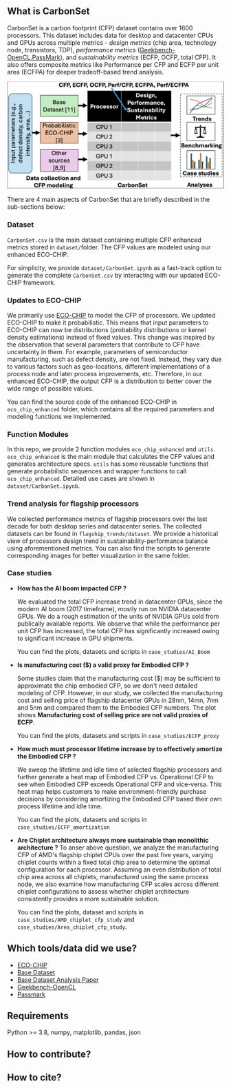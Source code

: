 ## What is CarbonSet

CarbonSet is a carbon footprint (CFP) dataset contains over 1600 processors. This dataset includes data for desktop and datacenter CPUs and GPUs across multiple metrics - *design metrics* (chip area, technology node, transistors, TDP), *performance metrics* ([Geekbench-OpenCL](https://www.geekbench.com/),[PassMark](https://www.passmark.com/)), and *sustainability metrics* (ECFP, OCFP, total CFP). It also offers composite metrics like Performance per CFP and ECFP per unit area (ECFPA) for deeper tradeoff-based trend analysis.

![Fig 1](carbonset.png)

There are 4 main aspects of CarbonSet that are briefly described in the sub-sections below:

### Dataset

`CarbonSet.csv` is the main dataset containing multiple CFP enhanced metrics stored in `dataset/`folder. The CFP values are modeled using our enhanced ECO-CHIP.

For simplicity, we provide `dataset/CarbonSet.ipynb` as a fast-track option to generate the complete `CarbonSet.csv` by interacting with our updated ECO-CHIP framework.

### Updates to ECO-CHIP

We primarily use [ECO-CHIP](https://github.com/ASU-VDA-Lab/ECO-CHIP) to model the CFP of processors. We updated ECO-CHIP to make it probabilistic. This means that input parameters to ECO-CHIP can now be distributions (probability distributions or kernel density estimations) instead of fixed values. This change was inspired by the observation that several parameters that contribute to CFP have uncertainty in them. For example, parameters of semiconductor manufacturing, such as defect density, are not fixed. Instead, they vary due to various factors such as geo-locations, different implementations of a process node and later process improvements, etc. Therefore, in our enhanced ECO-CHIP, the output CFP is a distribution to better cover the wide range of possible values.

You can find the source code of the enhanced ECO-CHIP in `eco_chip_enhanced` folder, which contains all the required parameters and modeling functions we implemented. 

### Function Modules
In this repo, we provide 2 function modules `eco_chip_enhanced` and `utils`. `eco_chip_enhanced` is the main module that calculates the CFP values and generates architecture specs. `utils` has some reuseable functions that generate probabilistic sequences and wrapper functions to call `eco_chip_enhanced`. Detailed use cases are shown in `dataset/CarbonSet.ipynb`. 


### Trend analysis for flagship processors

We collected performance metrics of flagship processors over the last decade for both desktop series and datacenter series. The collected datasets can be found in `flagship_trends/dataset`. We provide a historical view of processors design trend in sustainability-performance balance using aforementioned metrics. You can also find the scripts to generate corresponding images for better visualization in the same folder. 

### Case studies

- **How has the AI boom impacted CFP ?**

  We evaluated the total CFP increase trend in datacenter GPUs, since the modern AI boom (2017 timeframe), mostly run on NVIDIA datacenter GPUs. We do a rough estimation of the units of NVIDIA GPUs sold from publically available reports. We observe that while the performance per unit CFP has increased, the total CFP has significantly increased owing to significant increase in GPU shipments.

  You can find the plots, datasets and scripts in `case_studies/AI_Boom` 

- **Is manufacturing cost ($) a valid proxy for Embodied CFP ?** 

  Some studies claim that the manufacturing cost ($) may be sufficient to approximate the chip embodied CFP, so we don't need detailed modeling of CFP. However, in our study, we collected the manufacturing cost and selling price of flagship datacenter GPUs in 28nm, 14mn, 7nm and 5nm and compared them to the Embodied CFP numbers. The plot shows **Manufacturing cost of selling price are not valid proxies of ECFP**.
  
  You can find the plots, datasets and scripts in `case_studies/ECFP_proxy`

- **How much must processor lifetime increase by to effectively amortize the Embodied CFP ?**

  We sweep the lifetime and idle time of selected flagship processors and further generate a heat map of Embodied CFP vs. Operational CFP to see when Embodied CFP exceeds Operational CFP and vice-versa. This heat map helps customers to make environment-friendly purchase decisions by considering amortizing the Embodied CFP based their own process lifetime and idle time.
 
  You can find the plots, datasets and scripts in `case_studies/ECFP_amortization`

- **Are Chiplet architecture always more sustainable than monolithic architecture ?**
   To anser above question, we analyze the manufacturing CFP of AMD's flagship chiplet CPUs over the past five years, varying chiplet counts within a fixed total chip area to determine the optimal configuration for each processor. Assuming an even distribution of total chip area across all chiplets, manufactured using the same process node, we also examine how manufacturing CFP scales across different chiplet configurations to assess whether chiplet architecture consistently provides a more sustainable solution.

   You can find the plots, dataset and scripts in `case_studies/AMD_chiplet_cfp_study` and `case_studies/Area_chiplet_cfp_study`.


## Which tools/data did we use?

- [ECO-CHIP](https://github.com/ASU-VDA-Lab/ECO-CHIP)
- [Base Dataset](https://chip-dataset.vercel.app/)
- [Base Dataset Analysis Paper](https://arxiv.org/abs/1911.11313)
- [Geekbench-OpenCL](https://www.geekbench.com/)
- [Passmark](https://www.passmark.com/)

## Requirements

Python >= 3.8, numpy, matplotlib, pandas, json

## How to contribute?

## How to cite?
